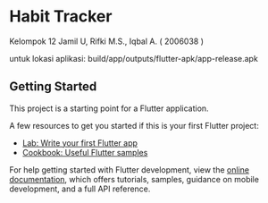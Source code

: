 # Habit Tracker

Kelompok 12
Jamil U, Rifki M.S., Iqbal A. ( 2006038 )

untuk lokasi aplikasi: build/app/outputs/flutter-apk/app-release.apk

## Getting Started

This project is a starting point for a Flutter application.

A few resources to get you started if this is your first Flutter project:

- [Lab: Write your first Flutter app](https://docs.flutter.dev/get-started/codelab)
- [Cookbook: Useful Flutter samples](https://docs.flutter.dev/cookbook)

For help getting started with Flutter development, view the
[online documentation](https://docs.flutter.dev/), which offers tutorials,
samples, guidance on mobile development, and a full API reference.
